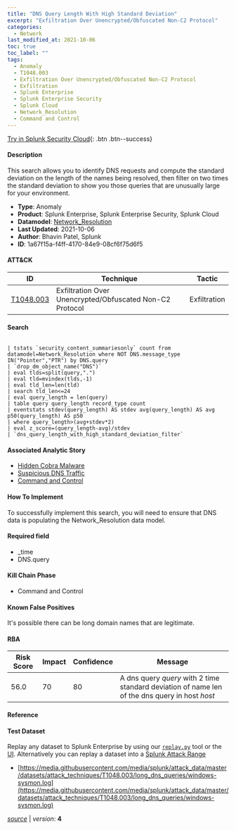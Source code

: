 ```yaml
---
title: "DNS Query Length With High Standard Deviation"
excerpt: "Exfiltration Over Unencrypted/Obfuscated Non-C2 Protocol"
categories:
  - Network
last_modified_at: 2021-10-06
toc: true
toc_label: ""
tags:
  - Anomaly
  - T1048.003
  - Exfiltration Over Unencrypted/Obfuscated Non-C2 Protocol
  - Exfiltration
  - Splunk Enterprise
  - Splunk Enterprise Security
  - Splunk Cloud
  - Network_Resolution
  - Command and Control
---
```




[Try in Splunk Security Cloud](https://www.splunk.com/en_us/cyber-security.html){: .btn .btn--success}

#### Description

This search allows you to identify DNS requests and compute the standard deviation on the length of the names being resolved, then filter on two times the standard deviation to show you those queries that are unusually large for your environment.

- **Type**: Anomaly
- **Product**: Splunk Enterprise, Splunk Enterprise Security, Splunk Cloud
- **Datamodel**: [Network_Resolution](https://docs.splunk.com/Documentation/CIM/latest/User/NetworkResolution)
- **Last Updated**: 2021-10-06
- **Author**: Bhavin Patel, Splunk
- **ID**: 1a67f15a-f4ff-4170-84e9-08cf6f75d6f5


#### ATT&CK

| ID          | Technique   | Tactic         |
| ----------- | ----------- | -------------- |
| [T1048.003](https://attack.mitre.org/techniques/T1048/003/) | Exfiltration Over Unencrypted/Obfuscated Non-C2 Protocol | Exfiltration |


#### Search

```

| tstats `security_content_summariesonly` count from datamodel=Network_Resolution where NOT DNS.message_type IN("Pointer","PTR") by DNS.query 
| `drop_dm_object_name("DNS")` 
| eval tlds=split(query,".") 
| eval tld=mvindex(tlds,-1) 
| eval tld_len=len(tld) 
| search tld_len<=24 
| eval query_length = len(query) 
| table query query_length record_type count 
| eventstats stdev(query_length) AS stdev avg(query_length) AS avg p50(query_length) AS p50
| where query_length>(avg+stdev*2) 
| eval z_score=(query_length-avg)/stdev 
| `dns_query_length_with_high_standard_deviation_filter`
```

#### Associated Analytic Story
* [Hidden Cobra Malware](/stories/hidden_cobra_malware)
* [Suspicious DNS Traffic](/stories/suspicious_dns_traffic)
* [Command and Control](/stories/command_and_control)


#### How To Implement
To successfully implement this search, you will need to ensure that DNS data is populating the Network_Resolution data model.

#### Required field
* _time
* DNS.query


#### Kill Chain Phase
* Command and Control


#### Known False Positives
It&#39;s possible there can be long domain names that are legitimate.



#### RBA

| Risk Score  | Impact      | Confidence   | Message      |
| ----------- | ----------- |--------------|--------------|
| 56.0 | 70 | 80 | A dns query $query$ with 2 time standard deviation of name len of the dns query in host  $host$ |



#### Reference


#### Test Dataset
Replay any dataset to Splunk Enterprise by using our [`replay.py`](https://github.com/splunk/attack_data#using-replaypy) tool or the [UI](https://github.com/splunk/attack_data#using-ui).
Alternatively you can replay a dataset into a [Splunk Attack Range](https://github.com/splunk/attack_range#replay-dumps-into-attack-range-splunk-server)

* [https://media.githubusercontent.com/media/splunk/attack_data/master/datasets/attack_techniques/T1048.003/long_dns_queries/windows-sysmon.log](https://media.githubusercontent.com/media/splunk/attack_data/master/datasets/attack_techniques/T1048.003/long_dns_queries/windows-sysmon.log)



[*source*](https://github.com/splunk/security_content/tree/develop/detections/network/dns_query_length_with_high_standard_deviation.yml) \| *version*: **4**